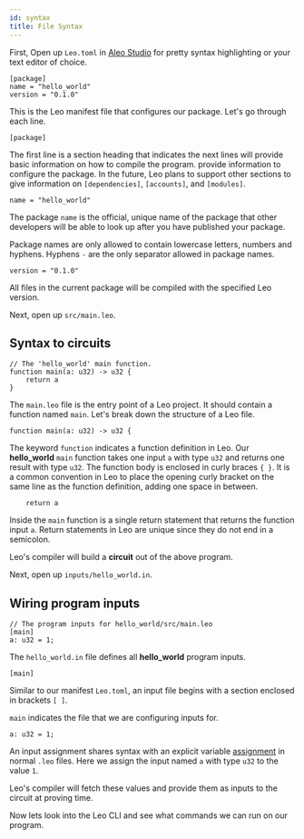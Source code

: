 ```yaml
---
id: syntax
title: File Syntax
---
```


First, Open up `Leo.toml` in [Aleo Studio](https://aleo.studio/) for pretty syntax highlighting or your text editor of choice.

```leo title="Leo.toml" 
[package]
name = "hello_world"
version = "0.1.0"
```

This is the Leo manifest file that configures our package. 
Let's go through each line.

```leo
[package]
```

The first line is a section heading that indicates the next lines will provide basic information on how to compile the program. provide information to configure the package.
In the future, Leo plans to support other sections to give information on `[dependencies]`, `[accounts]`, and `[modules]`.

```leo
name = "hello_world"
```

The package `name` is the official, unique name of the package that other developers will be able to look up after you have published your package.

Package names are only allowed to contain lowercase letters, numbers and hyphens. Hyphens `-` are the only separator allowed in package names. 

```leo
version = "0.1.0"
```

All files in the current package will be compiled with the specified Leo version. 

Next, open up `src/main.leo`.

## Syntax to circuits

```leo title="src/main.leo"
// The 'hello_world' main function.
function main(a: u32) -> u32 {
    return a
}
```

The `main.leo` file is the entry point of a Leo project. It should contain a function named `main`. 
Let's break down the structure of a Leo file.

```leo
function main(a: u32) -> u32 {
```

The keyword `function` indicates a function definition in Leo. 
Our **hello_world** `main` function takes one input `a` with type `u32` and returns one result with type `u32`.
The function body is enclosed in curly braces `{ }`. It is a common convention in Leo to place the opening curly 
bracket on the same line as the function definition, adding one space in between.

```leo
    return a
```

Inside the `main` function is a single return statement that returns the function input `a`.
Return statements in Leo are unique since they do not end in a semicolon.

Leo's compiler will build a **circuit** out of the above program.

Next, open up `inputs/hello_world.in`.

## Wiring program inputs 
```leo title="inputs/hello_world.in"
// The program inputs for hello_world/src/main.leo
[main]
a: u32 = 1;
```

The `hello_world.in` file defines all **hello_world** program inputs. 

```leo title="inputs/hello_world.in"
[main]
```

Similar to our manifest `Leo.toml`, an input file begins with a section enclosed in brackets `[ ]`.

`main` indicates the file that we are configuring inputs for.

```leo title="inputs/hello_world.in"
a: u32 = 1;
```

An input assignment shares syntax with an explicit variable [assignment](../language/01_variables.md) in normal `.leo` files.
Here we assign the input named `a` with type `u32` to the value `1`. 

Leo's compiler will fetch these values and provide them as inputs to the circuit at proving time.

Now lets look into the Leo CLI and see what commands we can run on our program.